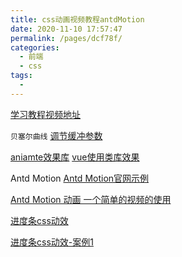 ```yaml
---
title: css动画视频教程antdMotion
date: 2020-11-10 17:57:47
permalink: /pages/dcf78f/
categories:
  - 前端
  - css
tags:
  - 
---
```



[学习教程视频地址](https://www.bilibili.com/video/BV1et411574b?p=3)

`贝塞尔曲线`
[调节缓冲参数](https://cubic-bezier.com/#0,0,.58,1)



[aniamte效果库](https://animate.style/)
[vue使用类库效果](https://www.bilibili.com/video/BV11W411S7Wp?from=search&seid=2448866667975661009)



Antd Motion
[Antd Motion官网示例](https://motion.ant.design/components/queue-anim-cn#components-queue-anim-demo-page)

[Antd Motion 动画 一个简单的视频的使用](https://www.bilibili.com/video/BV1pD4y1D7e4?from=search&seid=8416959913555941337)


[进度条css动效](https://www.html5tricks.com/tag/css3%e8%bf%9b%e5%ba%a6%e6%9d%a1)


[进度条css动效-案例1](https://www.html5tricks.com/demo/css3-colorful-progressbar/index.html)



